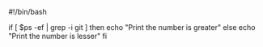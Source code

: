 #!/bin/bash

if [ $ps -ef | grep -i git ]
then
echo "Print the number is greater"
else
echo "Print the number is lesser"
fi

